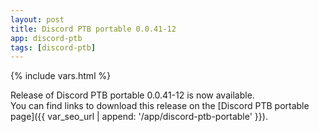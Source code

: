 ```yaml
---
layout: post
title: Discord PTB portable 0.0.41-12
app: discord-ptb
tags: [discord-ptb]
---
```

{% include vars.html %}

Release of Discord PTB portable 0.0.41-12 is now available.<br />
You can find links to download this release on the [Discord PTB portable page]({{ var_seo_url | append: '/app/discord-ptb-portable' }}).